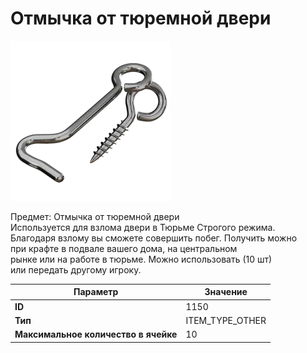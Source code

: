 # Отмычка от тюремной двери

![Item Image](../img/1150.webp?raw=true)

Предмет: Отмычка от тюремной двери<br>Используется для взлома двери в Тюрьме Строгого режима.<br>Благодаря взлому вы сможете совершить побег. Получить можно<br>при крафте в подвале вашего дома, на центральном<br>рынке или на работе в тюрьме. Можно использовать (10 шт)<br>или передать другому игроку.


| Параметр | Значение |
|----------|----------|
| **ID** | 1150 |
| **Тип** | ITEM_TYPE_OTHER |
| **Максимальное количество в ячейке** | 10 |

